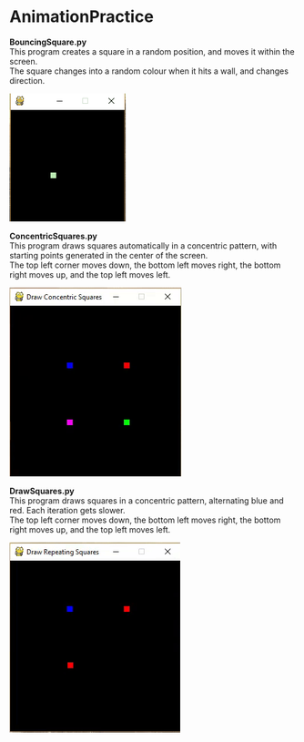 # AnimationPractice

**BouncingSquare.py <br />**
This program creates a square in a random position, and moves it within the screen.  <br />
The square changes into a random colour when it hits a wall, and changes direction. <br />

![alt text](https://github.com/rputman0/AnimationPractice/blob/master/images/BouncingSquare.gif "BouncingSquare.py 200x200")

**ConcentricSquares.py <br />**
This program draws squares automatically in a concentric pattern, with starting points generated in the center of the screen. <br />
The top left corner moves down, the bottom left moves right, the bottom right moves up, and the top left moves left. <br />

![alt text](https://github.com/rputman0/AnimationPractice/blob/master/images/ConcentricSquares/ezgif.gif "ConcentricSquares.py 300x300")

**DrawSquares.py <br />**
This program draws squares in a concentric pattern, alternating blue and red. Each iteration gets slower. <br />
The top left corner moves down, the bottom left moves right, the bottom right moves up, and the top left moves left. <br />

![alt text](https://github.com/rputman0/AnimationPractice/blob/master/images/drawSquares.gif "DrawSquares.py 300x300")
